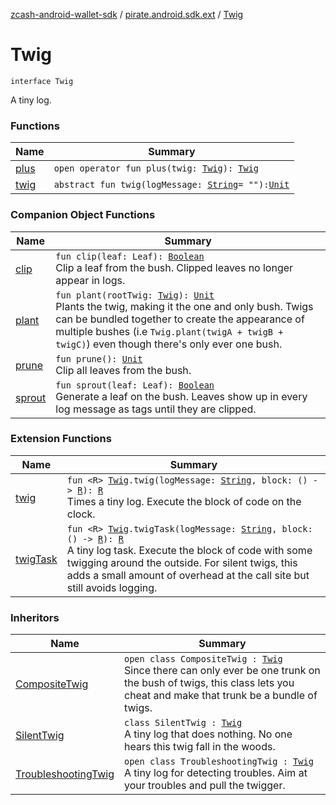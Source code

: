 [zcash-android-wallet-sdk](../../index.md) / [pirate.android.sdk.ext](../index.md) / [Twig](./index.md)

# Twig

`interface Twig`

A tiny log.

### Functions

| Name | Summary |
|---|---|
| [plus](plus.md) | `open operator fun plus(twig: `[`Twig`](./index.md)`): `[`Twig`](./index.md) |
| [twig](twig.md) | `abstract fun twig(logMessage: `[`String`](https://kotlinlang.org/api/latest/jvm/stdlib/kotlin/-string/index.html)` = ""): `[`Unit`](https://kotlinlang.org/api/latest/jvm/stdlib/kotlin/-unit/index.html) |

### Companion Object Functions

| Name | Summary |
|---|---|
| [clip](clip.md) | `fun clip(leaf: Leaf): `[`Boolean`](https://kotlinlang.org/api/latest/jvm/stdlib/kotlin/-boolean/index.html)<br>Clip a leaf from the bush. Clipped leaves no longer appear in logs. |
| [plant](plant.md) | `fun plant(rootTwig: `[`Twig`](./index.md)`): `[`Unit`](https://kotlinlang.org/api/latest/jvm/stdlib/kotlin/-unit/index.html)<br>Plants the twig, making it the one and only bush. Twigs can be bundled together to create the appearance of multiple bushes (i.e `Twig.plant(twigA + twigB + twigC)`) even though there's only ever one bush. |
| [prune](prune.md) | `fun prune(): `[`Unit`](https://kotlinlang.org/api/latest/jvm/stdlib/kotlin/-unit/index.html)<br>Clip all leaves from the bush. |
| [sprout](sprout.md) | `fun sprout(leaf: Leaf): `[`Boolean`](https://kotlinlang.org/api/latest/jvm/stdlib/kotlin/-boolean/index.html)<br>Generate a leaf on the bush. Leaves show up in every log message as tags until they are clipped. |

### Extension Functions

| Name | Summary |
|---|---|
| [twig](../twig.md) | `fun <R> `[`Twig`](./index.md)`.twig(logMessage: `[`String`](https://kotlinlang.org/api/latest/jvm/stdlib/kotlin/-string/index.html)`, block: () -> `[`R`](../twig.md#R)`): `[`R`](../twig.md#R)<br>Times a tiny log. Execute the block of code on the clock. |
| [twigTask](../twig-task.md) | `fun <R> `[`Twig`](./index.md)`.twigTask(logMessage: `[`String`](https://kotlinlang.org/api/latest/jvm/stdlib/kotlin/-string/index.html)`, block: () -> `[`R`](../twig-task.md#R)`): `[`R`](../twig-task.md#R)<br>A tiny log task. Execute the block of code with some twigging around the outside. For silent twigs, this adds a small amount of overhead at the call site but still avoids logging. |

### Inheritors

| Name | Summary |
|---|---|
| [CompositeTwig](../-composite-twig/index.md) | `open class CompositeTwig : `[`Twig`](./index.md)<br>Since there can only ever be one trunk on the bush of twigs, this class lets you cheat and make that trunk be a bundle of twigs. |
| [SilentTwig](../-silent-twig/index.md) | `class SilentTwig : `[`Twig`](./index.md)<br>A tiny log that does nothing. No one hears this twig fall in the woods. |
| [TroubleshootingTwig](../-troubleshooting-twig/index.md) | `open class TroubleshootingTwig : `[`Twig`](./index.md)<br>A tiny log for detecting troubles. Aim at your troubles and pull the twigger. |
